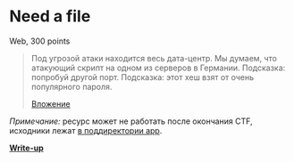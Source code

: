 # Need a file

Web, 300 points

> Под угрозой атаки находится весь дата-центр. Мы думаем, что атакующий скрипт на одном из серверов в Германии.
> Подсказка: попробуй другой порт.
> Подсказка: этот хеш взят от очень популярного пароля.
>
> [Вложение](http://47.91.94.243:31337/)

*Примечание:* ресурс может не работать после окончания CTF, исходники лежат
[в поддиректории app](app/).

**[Write-up](WRITEUP.md)**
